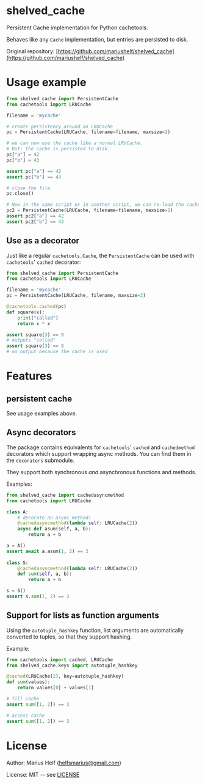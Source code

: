 # shelved_cache

Persistent Cache implementation for Python cachetools.

Behaves like any `Cache` implementation, but entries are persisted to disk.

Original repository: [https://github.com/mariushelf/shelved_cache](https://github.com/mariushelf/shelved_cache)

# Usage example

```python
from shelved_cache import PersistentCache
from cachetools import LRUCache

filename = 'mycache'

# create persistency around an LRUCache
pc = PersistentCache(LRUCache, filename=filename, maxsize=2)

# we can now use the cache like a normal LRUCache.
# But: the cache is persisted to disk.
pc["a"] = 42
pc["b"] = 43

assert pc["a"] == 42
assert pc["b"] == 43

# close the file
pc.close()

# Now in the same script or in another script, we can re-load the cache:
pc2 = PersistentCache(LRUCache, filename=filename, maxsize=2)
assert pc2["a"] == 42
assert pc2["b"] == 43
```

## Use as a decorator

Just like a regular `cachetools.Cache`, the `PersistentCache` can be used with
`cachetools`' `cached` decorator:

```python
from shelved_cache import PersistentCache
from cachetools import LRUCache

filename = 'mycache'
pc = PersistentCache(LRUCache, filename, maxsize=2)

@cachetools.cached(pc)
def square(x):
    print("called")
    return x * x

assert square(3) == 9
# outputs "called"
assert square(3) == 9
# no output because the cache is used
```


# Features

## persistent cache

See usage examples above.

## Async decorators

The package contains equivalents for `cachetools`' `cached` and `cachedmethod`
decorators which support wrapping async methods. You can find them in the `decorators`
submodule.

They support both synchronous *and* asynchronous functions and methods.

Examples:
```python
from shelved_cache import cachedasyncmethod
from cachetools import LRUCache

class A:
    # decorate an async method:
    @cachedasyncmethod(lambda self: LRUCache(2))
    async def asum(self, a, b):
        return a + b

a = A()
assert await a.asum(1, 2) == 3
    
class S:
    @cachedasyncmethod(lambda self: LRUCache(2))
    def sum(self, a, b):
        return a + b

s = S()
assert s.sum(1, 2) == 3
```


## Support for lists as function arguments

Using the `autotuple_hashkey` function, list arguments are automatically converted
to tuples, so that they support hashing.

Example:
```python
from cachetools import cached, LRUCache
from shelved_cache.keys import autotuple_hashkey

@cached(LRUCache(2), key=autotuple_hashkey)
def sum(values):
    return values[0] + values[1]

# fill cache
assert sum([1, 2]) == 3

# access cache
assert sum([1, 2]) == 3
```

# License

Author: Marius Helf ([helfsmarius@gmail.com](mailto:helfsmarius@gmail.com))

License: MIT -- see [LICENSE](LICENSE)
